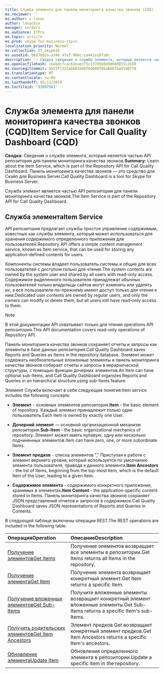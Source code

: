 ```yaml
---
title: Служба элемента для панели мониторинга качества звонков (CQD)
ms.reviewer: ''
ms.author: v-lanac
author: lanachin
manager: serdars
ms.audience: ITPro
ms.topic: article
ms.prod: skype-for-business-itpro
localization_priority: Normal
ms.collection: IT_Skype16
ms.assetid: b6d7b02a-a34e-4fef-986c-ca442e18fa0c
description: ': Сводка сведения о службе элемента, который является частью API репозитория для панели мониторинга качества звонков. Панель мониторинга качества звонков — это средство для Скайп для Business Server.'
ms.openlocfilehash: cbebdcfcac62eae375c13785b8d9866d055c2b50
ms.sourcegitcommit: bb53f131fabb03a66f0d000f8ba668fbad190778
ms.translationtype: MT
ms.contentlocale: ru-RU
ms.lasthandoff: 05/11/2019
ms.locfileid: "33897501"
---
```

# <a name="item-service-for-call-quality-dashboard-cqd"></a><span data-ttu-id="23671-104">Служба элемента для панели мониторинга качества звонков (CQD)</span><span class="sxs-lookup"><span data-stu-id="23671-104">Item Service for Call Quality Dashboard (CQD)</span></span>
 
<span data-ttu-id="23671-105">**Сводка:** Сведения о службе элемента, который является частью API репозитория для панели мониторинга качества звонков.</span><span class="sxs-lookup"><span data-stu-id="23671-105">**Summary:** Learn about the Item Service, which is part of the Repository API for Call Quality Dashboard.</span></span> <span data-ttu-id="23671-106">Панель мониторинга качества звонков — это средство для Скайп для Business Server.</span><span class="sxs-lookup"><span data-stu-id="23671-106">Call Quality Dashboard is a tool for Skype for Business Server.</span></span>
  
<span data-ttu-id="23671-107">Служба элемент является частью API репозитория для панели мониторинга качества звонков.</span><span class="sxs-lookup"><span data-stu-id="23671-107">The Item Service is part of the Repository API for Call Quality Dashboard.</span></span>
  
## <a name="item-service"></a><span data-ttu-id="23671-108">Служба элемента</span><span class="sxs-lookup"><span data-stu-id="23671-108">Item Service</span></span>

<span data-ttu-id="23671-109">API репозитория предлагает службы простое управление содержимым, известных как службы элемента, который может использоваться для хранения содержимого определенного приложения для пользователей.</span><span class="sxs-lookup"><span data-stu-id="23671-109">Repository API offers a simple content management service, known as item service, that can be used for storing any application-defined contents for users.</span></span> 
  
<span data-ttu-id="23671-110">Компоненты системы владеет пользователь системы и общие для всех пользователей с доступом только для чтения.</span><span class="sxs-lookup"><span data-stu-id="23671-110">The system contents are owned by the system user and shared by all users with read-only access.</span></span> <span data-ttu-id="23671-111">Содержимое выделенного пользователя принадлежат обычных пользователей только владельцы сайтов могут изменять или удалять их, а все пользователи по-прежнему имеют доступ только для чтения к ним.</span><span class="sxs-lookup"><span data-stu-id="23671-111">Dedicated user contents are owned by regular users, and only the owners can modify or delete them, but all users still have read-only access to them.</span></span>
  
> [!NOTE]
> <span data-ttu-id="23671-112">В этой документации API охватывает только для чтения operations API репозитория.</span><span class="sxs-lookup"><span data-stu-id="23671-112">This API documentation covers read-only operations of Repository API.</span></span> 
  
<span data-ttu-id="23671-113">Панель мониторинга качества звонков сохраняет отчеты и запросы как элементы в базе данных репозитория.</span><span class="sxs-lookup"><span data-stu-id="23671-113">Call Quality Dashboard saves Reports and Queries as Items in the repository database.</span></span> <span data-ttu-id="23671-114">Элемент может содержать необязательные вложенные элементы и панель мониторинга качества звонков собирает отчеты и запросы в иерархической структуры, с помощью функции дочерних элементов.</span><span class="sxs-lookup"><span data-stu-id="23671-114">An Item can have optional sub-Items, and Call Quality Dashboard organizes Reports and Queries in an hierarchical structure using sub-Items feature.</span></span>
  
<span data-ttu-id="23671-115">Элемент Служба включает в себя следующие понятия:</span><span class="sxs-lookup"><span data-stu-id="23671-115">Item service includes the following concepts:</span></span>
  
- <span data-ttu-id="23671-116">**Элемент** - основных элементов репозитория.</span><span class="sxs-lookup"><span data-stu-id="23671-116">**Item** - the basic element of repository.</span></span> <span data-ttu-id="23671-117">Каждый элемент принадлежит только один пользователь.</span><span class="sxs-lookup"><span data-stu-id="23671-117">Each Item is owned by exactly one User.</span></span>
    
- <span data-ttu-id="23671-118">**Дочерний элемент** — основной организационной механизм репозитория.</span><span class="sxs-lookup"><span data-stu-id="23671-118">**Sub-Item** - the basic organizational mechanics of repository.</span></span> <span data-ttu-id="23671-119">Элемент может иметь нулевую, одну или несколько подчиненных элементов.</span><span class="sxs-lookup"><span data-stu-id="23671-119">Item can have zero, one, or more subordinate Items.</span></span>
    
- <span data-ttu-id="23671-120">**Элемент предков** - списка элементов "," Приступая к работе с элемент верхнего уровня, который используется по умолчанию элемента пользователя, приводя к данного элемента.</span><span class="sxs-lookup"><span data-stu-id="23671-120">**Item Ancestors** - the list of Items, beginning from the top-most Item, which is the default Item of the User, leading to a given Item.</span></span>
    
- <span data-ttu-id="23671-121">**Содержимое элемента** - содержимого конкретного приложения, хранимых в элементах.</span><span class="sxs-lookup"><span data-stu-id="23671-121">**Item Content** - the application-specific content stored in Items.</span></span> <span data-ttu-id="23671-122">Панель мониторинга качества звонков сохраняет JSON представлений отчетов и запросов в содержимое.</span><span class="sxs-lookup"><span data-stu-id="23671-122">Call Quality Dashboard saves JSON representations of Reports and Queries in Contents.</span></span>
    
<span data-ttu-id="23671-123">В следующей таблице включены операции REST.</span><span class="sxs-lookup"><span data-stu-id="23671-123">The REST operations are included in the following table.</span></span>
  

|<span data-ttu-id="23671-124">**Операция**</span><span class="sxs-lookup"><span data-stu-id="23671-124">**Operation**</span></span>|<span data-ttu-id="23671-125">**Описание**</span><span class="sxs-lookup"><span data-stu-id="23671-125">**Description**</span></span>|
|:-----|:-----|
|[<span data-ttu-id="23671-126">Получение элементов</span><span class="sxs-lookup"><span data-stu-id="23671-126">Get Items</span></span>](get-items.md) <br/> |<span data-ttu-id="23671-127">Получение элементов возвращает все элементы в репозитории.</span><span class="sxs-lookup"><span data-stu-id="23671-127">Get Items returns all Items in the repository.</span></span>  <br/> |
|[<span data-ttu-id="23671-128">Получение элемента</span><span class="sxs-lookup"><span data-stu-id="23671-128">Get Item</span></span>](get-item.md) <br/> |<span data-ttu-id="23671-129">Получение элемента возвращает конкретный элемент.</span><span class="sxs-lookup"><span data-stu-id="23671-129">Get Item returns a specific Item.</span></span>  <br/> |
|[<span data-ttu-id="23671-130">Получение вложенных элементов</span><span class="sxs-lookup"><span data-stu-id="23671-130">Get Sub-Items</span></span>](get-sub-items.md) <br/> |<span data-ttu-id="23671-131">Получите вложенные элементы возвращает конкретный элемент вложенные элементы.</span><span class="sxs-lookup"><span data-stu-id="23671-131">Get Sub-Items returns a specific Item's sub-Items.</span></span>  <br/> |
|[<span data-ttu-id="23671-132">Получить родительских элементов</span><span class="sxs-lookup"><span data-stu-id="23671-132">Get Item Ancestors</span></span>](get-item-ancestors.md) <br/> |<span data-ttu-id="23671-133">Элемент предков Get возвращает конкретный элемент предков.</span><span class="sxs-lookup"><span data-stu-id="23671-133">Get Item Ancestors returns a specific Item's ancestors.</span></span>  <br/> |
|[<span data-ttu-id="23671-134">Обновление элемента</span><span class="sxs-lookup"><span data-stu-id="23671-134">Update Item</span></span>](update-item.md) <br/> |<span data-ttu-id="23671-135">Обновления определенного элемента в репозитории.</span><span class="sxs-lookup"><span data-stu-id="23671-135">Update a specific item in the repository.</span></span>  <br/> |
   

